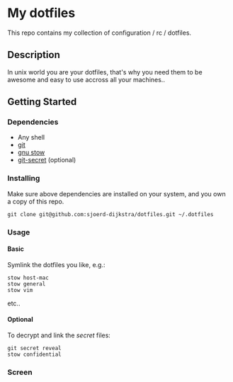 # My dotfiles

This repo contains my collection of configuration / rc / dotfiles.

## Description

In unix world you are your dotfiles, that's why you need them to be awesome and easy to use accross all your machines..

## Getting Started

### Dependencies

- Any shell
- [git](https://git-scm.com/)
- [gnu stow](https://www.gnu.org/software/stow/)
- [git-secret](https://git-secret.io/) (optional)

### Installing

Make sure above dependencies are installed on your system, and you own a copy of this repo.
```
git clone git@github.com:sjoerd-dijkstra/dotfiles.git ~/.dotfiles
```

### Usage

#### Basic

Symlink the dotfiles you like, e.g.:
```
stow host-mac
stow general
stow vim
```
etc..

#### Optional

To decrypt and link the *secret* files:
```
git secret reveal
stow confidential
```

### Screen


